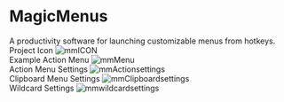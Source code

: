 # MagicMenus
A productivity software for launching customizable menus from hotkeys.<br>
Project Icon
<img src="https://i.imgur.com/0cWsf5m.png" alt="mmICON" title="Magic Menus Icon">
</br>
Example Action Menu
<img src="https://i.imgur.com/ALG9aqs.png" alt="mmMenu" title="Example Action Menu">
</br>
Action Menu Settings
<img src="https://i.imgur.com/laqXpyL.png" alt="mmActionsettings" title="Action Menu Settings">
</br>
Clipboard Menu Settings
<img src="https://i.imgur.com/JgCGS8Q.png" alt="mmClipboardsettings" title="Clipboard Menu Settings">
</br>
Wildcard Settings
<img src="https://i.imgur.com/4xfHLQC.png" alt="mmwildcardsettings" title="Wildcard Settings">
